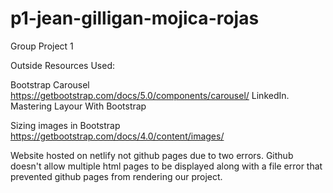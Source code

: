 # p1-jean-gilligan-mojica-rojas

Group Project 1

Outside Resources Used:

Bootstrap Carousel https://getbootstrap.com/docs/5.0/components/carousel/
LinkedIn. Mastering Layour With Bootstrap

Sizing images in Bootstrap https://getbootstrap.com/docs/4.0/content/images/

Website hosted on netlify not github pages due to two errors. Github doesn't allow multiple html pages to be displayed along with a file error that prevented github pages from rendering our project.
